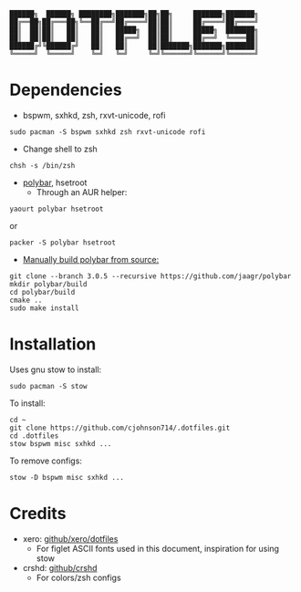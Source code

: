 ```
██████╗  ██████╗ ████████╗███████╗██╗██╗     ███████╗███████╗
██╔══██╗██╔═══██╗╚══██╔══╝██╔════╝██║██║     ██╔════╝██╔════╝
██║  ██║██║   ██║   ██║   █████╗  ██║██║     █████╗  ███████╗
██║  ██║██║   ██║   ██║   ██╔══╝  ██║██║     ██╔══╝  ╚════██║
██████╔╝╚██████╔╝   ██║   ██║     ██║███████╗███████╗███████║
╚═════╝  ╚═════╝    ╚═╝   ╚═╝     ╚═╝╚══════╝╚══════╝╚══════╝

```
# Dependencies
- bspwm, sxhkd, zsh, rxvt-unicode, rofi

`sudo pacman -S bspwm sxhkd zsh rxvt-unicode rofi`

  - Change shell to zsh

`chsh -s /bin/zsh`

- [polybar][8a64b679], hsetroot
  - Through an AUR helper:

`yaourt polybar hsetroot`

or

`packer -S polybar hsetroot`

  - [Manually build polybar from source:][6faa9aee]
```
git clone --branch 3.0.5 --recursive https://github.com/jaagr/polybar
mkdir polybar/build
cd polybar/build
cmake ..
sudo make install
```

  [8a64b679]: https://github.com/jaagr/polybar "polybar github"
  [6faa9aee]: https://github.com/jaagr/polybar#building-from-source "polybar github"

# Installation
Uses gnu stow to install:

`sudo pacman -S stow`

To install:
```
cd ~
git clone https://github.com/cjohnson714/.dotfiles.git
cd .dotfiles
stow bspwm misc sxhkd ...
```
To remove configs:

`stow -D bspwm misc sxhkd ...`

# Credits
- xero: [github/xero/dotfiles](https://github.com/xero/dotfiles)
  - For figlet ASCII fonts used in this document, inspiration for using stow
- crshd: [github/crshd](https://github.com/crshd)
  - For colors/zsh configs
